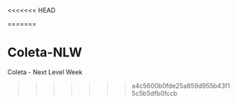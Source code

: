 <<<<<<< HEAD

=======
# Coleta-NLW
Coleta - Next Level Week
>>>>>>> a4c5600b0fde25a859d955b43f15c5b5dfb0fccb
